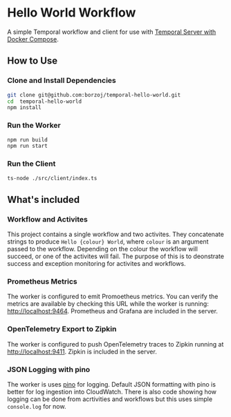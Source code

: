 # Hello World Workflow

A simple Temporal workflow and client for use with [Temporal Server with Docker Compose](https://github.com/borzoj/temporal-docker-compose). 

## How to Use

### Clone and Install Dependencies

```bash
git clone git@github.com:borzoj/temporal-hello-world.git
cd  temporal-hello-world
npm install
```

### Run the Worker

```bash
npm run build
npm run start
```


### Run the Client 

```bash
ts-node ./src/client/index.ts
```

## What's included

### Workflow and Activites

This project contains a single workflow and two activites. They concatenate strings to produce `Hello {colour} World`, where `colour` is an argument passed to the workflow. Depending on the colour the workflow will succeed, or one of the activites will fail. The purpose of this is to deonstrate success and exception monitoring for activites and workflows.

### Prometheus Metrics

The worker is configured to emit Promoetheus metrics. You can verify the metrics are available by checking this URL while the worker is running: [http://localhost:9464](http://localhost:9464). Prometheus and Grafana are included in the server.

### OpenTelemetry Export to Zipkin

The worker is configured to push OpenTelemetry traces to Zipkin running at [http://localhost:9411](http://localhost:9411). Zipkin is included in the server.

### JSON Logging with pino

The worker is uses [pino](https://github.com/pinojs/pino) for logging. Default JSON formatting with pino is better for log ingestion into CloudWatch. There is also code showing how logging can be done from acrtivities and workflows but this uses simple `console.log` for now.

